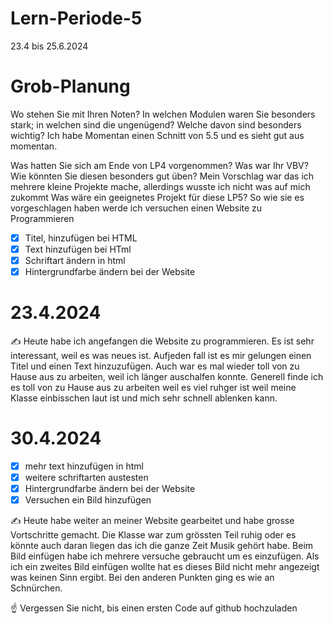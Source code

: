 # Lern-Periode-5

23.4 bis 25.6.2024

# Grob-Planung
Wo stehen Sie mit Ihren Noten? In welchen Modulen waren Sie besonders stark; in welchen sind die ungenügend? Welche davon sind besonders wichtig?
Ich habe Momentan einen Schnitt von 5.5 und es sieht gut aus momentan.

Was hatten Sie sich am Ende von LP4 vorgenommen? Was war Ihr VBV? Wie könnten Sie diesen besonders gut üben?
Mein Vorschlag war das ich mehrere kleine Projekte mache, allerdings wusste ich nicht was auf mich zukommt 
Was wäre ein geeignetes Projekt für diese LP5?
So wie sie es vorgeschlagen haben werde ich versuchen einen Website zu Programmieren 

- [x] Titel, hinzufügen bei HTML  
- [x] Text hinzufügen bei HTml
- [x] Schriftart ändern in html
- [x] Hintergrundfarbe ändern bei der Website

# 23.4.2024
✍️ Heute habe ich angefangen die Website zu programmieren. Es ist sehr interessant, weil es was neues ist. Aufjeden fall ist es mir gelungen einen Titel und einen Text hinzuzufügen. Auch war es mal wieder toll von zu Hause aus zu arbeiten, weil ich länger auschalfen konnte. Generell finde ich es toll von zu Hause aus zu arbeiten weil es viel ruhger ist weil meine Klasse einbisschen laut ist und mich sehr schnell ablenken kann. 

# 30.4.2024
- [x] mehr text hinzufügen in html
- [x] weitere schriftarten austesten 
- [x] Hintergrundfarbe ändern bei der Website
- [x] Versuchen ein Bild hinzufügen

✍️ Heute habe weiter an meiner Website gearbeitet und habe grosse Vortschritte gemacht. Die Klasse war zum grössten Teil ruhig oder es könnte auch daran liegen das ich die ganze Zeit Musik gehört habe. Beim Bild einfügen habe ich mehrere versuche gebraucht um es einzufügen. Als ich ein zweites Bild einfügen wollte hat es dieses Bild nicht mehr angezeigt was keinen Sinn ergibt. Bei den anderen Punkten ging es wie an Schnürchen. 

☝️ Vergessen Sie nicht, bis einen ersten Code auf github hochzuladen
